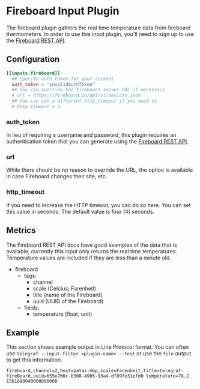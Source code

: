 # Fireboard Input Plugin

The fireboard plugin gathers the real time temperature data from fireboard
thermometers.  In order to use this input plugin, you'll need to sign up to use
the [Fireboard REST API](https://docs.fireboard.io/reference/restapi.html).

## Configuration

```toml
[[inputs.fireboard]]
  ## Specify auth token for your account
  auth_token = "invalidAuthToken"
  ## You can override the fireboard server URL if necessary
  # url = https://fireboard.io/api/v1/devices.json
  ## You can set a different http_timeout if you need to
  # http_timeout = 4
```

### auth_token

In lieu of requiring a username and password, this plugin requires an
authentication token that you can generate using the [Fireboard REST
API](https://docs.fireboard.io/reference/restapi.html#Authentication).

### url

While there should be no reason to override the URL, the option is available
in case Fireboard changes their site, etc.

### http_timeout

If you need to increase the HTTP timeout, you can do so here. You can set this
value in seconds. The default value is four (4) seconds.

## Metrics

The Fireboard REST API docs have good examples of the data that is available,
currently this input only returns the real time temperatures. Temperature
values are included if they are less than a minute old.

- fireboard
  - tags:
    - channel
    - scale (Celcius; Farenheit)
    - title (name of the Fireboard)
    - uuid (UUID of the Fireboard)
  - fields:
    - temperature (float, unit)

## Example

This section shows example output in Line Protocol format.  You can often use
`telegraf --input-filter <plugin-name> --test` or use the `file` output to get
this information.

```shell
fireboard,channel=2,host=patas-mbp,scale=Farenheit,title=telegraf-FireBoard,uuid=b55e766c-b308-49b5-93a4-df89fe31efd0 temperature=78.2 1561690040000000000
```
